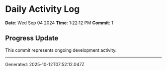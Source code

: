 # Daily Activity Log

**Date**: Wed Sep 04 2024
**Time**: 1:22:12 PM
**Commit**: 1

## Progress Update

This commit represents ongoing development activity.

---
Generated: 2025-10-12T07:52:12.047Z
